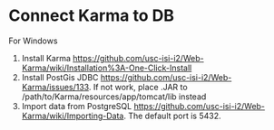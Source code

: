 # Connect Karma to DB
For Windows
1) Install Karma https://github.com/usc-isi-i2/Web-Karma/wiki/Installation%3A-One-Click-Install
2) Install PostGis JDBC https://github.com/usc-isi-i2/Web-Karma/issues/133. If not work, place .JAR to /path/to/Karma/resources/app/tomcat/lib instead
3) Import data from PostgreSQL https://github.com/usc-isi-i2/Web-Karma/wiki/Importing-Data. The default port is 5432.
